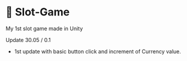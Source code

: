 # :slot_machine: Slot-Game
 My 1st slot game made in Unity

Update 30.05 / 0.1 
+ 1st update with basic button click and increment of Currency value.
